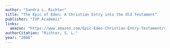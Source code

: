 ```yaml
---
author: "Sandra L. Richter"
title: "The Epic of Eden: A Christian Entry into the Old Testament"
publisher: "IVP Academic"
links:
  amazon: "https://www.amazon.com/Epic-Eden-Christian-Entry-Testament/dp/0830825770"
authorCitation: "Richter, S. L."
year: "2008"
---
```


